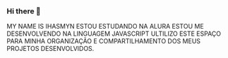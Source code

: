 ### Hi there 👋 
MY NAME IS IHASMYN
ESTOU ESTUDANDO NA ALURA
ESTOU ME DESENVOLVENDO NA LINGUAGEM JAVASCRIPT
ULTILIZO ESTE ESPAÇO PARA MINHA ORGANIZAÇÃO E COMPARTILHAMENTO DOS MEUS PROJETOS DESENVOLVIDOS.
<!--
**IHASMYN26/IHASMYN26** is a ✨ _special_ ✨ repository because its `README.md` (this file) appears on your GitHub profile.

Here are some ideas to get you started:

- 🔭 I’m currently working on ...
- 🌱 I’m currently learning ...
- 👯 I’m looking to collaborate on ...
- 🤔 I’m looking for help with ...
- 💬 Ask me about ...
- 📫 How to reach me: ...
- 😄 Pronouns: ...
- ⚡ Fun fact: ...
-->

